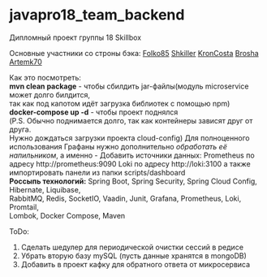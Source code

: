 # javapro18_team_backend
Дипломный проект группы 18 Skillbox 

Основные участники со строны бэка:
<a href="https://github.com/Folko85">Folko85</a>
<a href="https://github.com/Shkiller">Shkiller</a>
<a href="https://github.com/KronCosta">KronCosta</a>
<a href="https://github.com/Brosha">Brosha</a>
<a href="https://github.com/Artemk70">Artemk70</a>

Как это посмотреть:  
**mvn clean package** - чтобы сбилдить jar-файлы(модуль microservice может долго билдится,  
так как под капотом идёт загрузка библиотек с помощью npm)  
**docker-compose up -d** - чтобы проект поднялся  
(P.S. Обычно поднимается долго, так как контейнеры зависят друг от друга.  
Нужно дождаться загрузки проекта cloud-config) 
Для полноценного использования Графаны нужно дополнительно _обработать её напильником_, 
а именно - Добавить источники данных: 
Prometheus по адресу http://prometheus:9090 
Loki по адресу http://loki:3100 
а также импортировать панели из папки scripts/dashboard  
**Россыпь технологий:** 
Spring Boot, Spring Security, Spring Cloud Config, Hibernate, Liquibase,  
RabbitMQ, Redis, SocketIO, Vaadin, Junit, Grafana, Prometheus, Loki, Promtail,  
Lombok, Docker Compose, Maven  

ToDo:
1. Сделать шедулер для периодической очистки сессий в редисе  
2. Убрать вторую базу mySQL (пусть данные хранятся в mongoDB)  
3. Добавить в проект кафку для обратного ответа от микросервиса  

